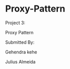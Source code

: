 Proxy-Pattern
=============

Project 3:

Proxy Pattern

Submitted By:

Gehendra kehe

Julius Almeida
